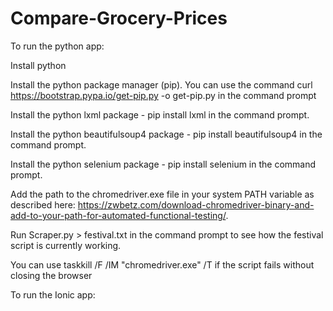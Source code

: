 # Compare-Grocery-Prices

To run the python app:

Install python 

Install the python package manager (pip). You can use the command curl https://bootstrap.pypa.io/get-pip.py -o get-pip.py in the command prompt

Install the python lxml package - pip install lxml in the command prompt.

Install the python beautifulsoup4 package - pip install beautifulsoup4 in the command prompt.

Install the python selenium package - pip install selenium in the command prompt.

Add the path to the chromedriver.exe file in your system PATH variable as described here: https://zwbetz.com/download-chromedriver-binary-and-add-to-your-path-for-automated-functional-testing/.

Run Scraper.py > festival.txt in the command prompt to see how the festival script is currently working. 

You can use taskkill /F /IM "chromedriver.exe" /T if the script fails without closing the browser

To run the Ionic app:
